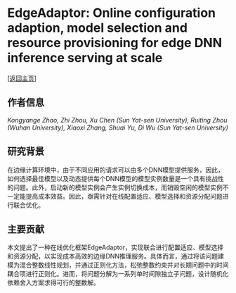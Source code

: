 # EdgeAdaptor: Online configuration adaption, model selection and resource provisioning for edge DNN inference serving at scale

\[[返回主页](../../README.md)\]

## 作者信息
*Kongyange Zhao, Zhi Zhou, Xu Chen (Sun Yat-sen University), Ruiting Zhou (Wuhan University), Xiaoxi Zhang, Shuai Yu, Di Wu (Sun Yat-sen University)*

## 研究背景
在边缘计算环境中，由于不同应用的请求可以由多个DNN模型提供服务，因此，如何选择最佳模型以及动态提供每个DNN模型的模型实例数量是一个具有挑战性的问题。此外，启动新的模型实例会产生实例切换成本，而销毁空闲的模型实例不一定能提高成本效益。因此，亟需针对在线配置适应、模型选择和资源分配问题进行联合优化。

## 主要贡献
本文提出了一种在线优化框架EdgeAdaptor，实现联合进行配置适应、模型选择和资源分配，以实现成本高效的边缘DNN推理服务。具体而言，通过将该问题建模为混合整数线性规划，并通过正则化方法，松弛整数约束并对长期问题中的时间耦合项进行正则化。进而，将问题分解为一系列单时间隙独立子问题，设计随机化依赖舍入方案求得可行的整数解。